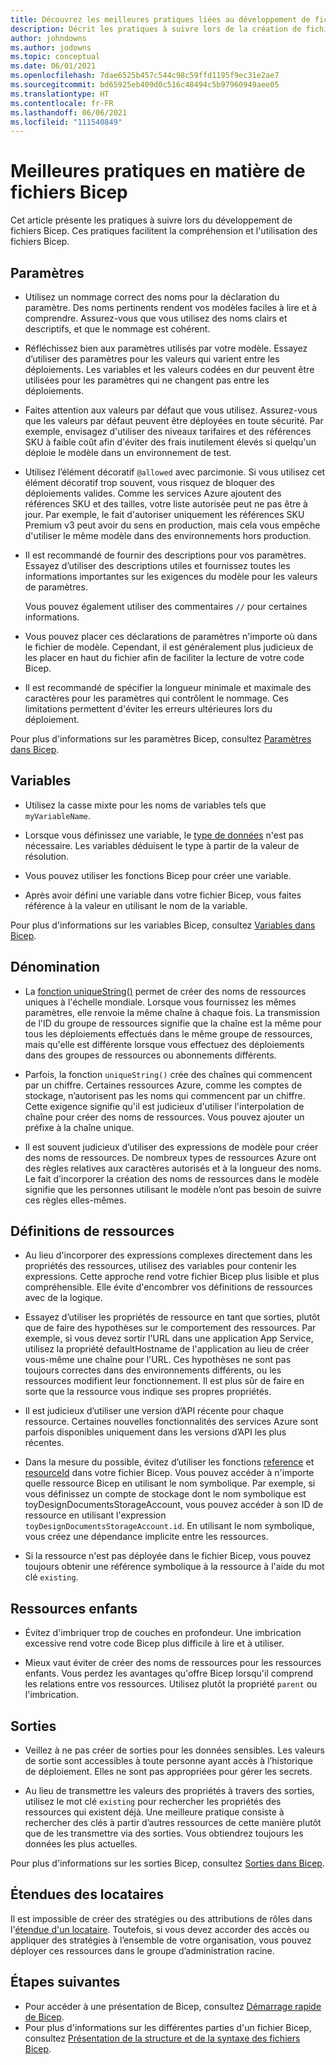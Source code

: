 ```yaml
---
title: Découvrez les meilleures pratiques liées au développement de fichiers Bicep
description: Décrit les pratiques à suivre lors de la création de fichiers Bicep afin qu'ils fonctionnent bien et soient faciles à gérer.
author: johndowns
ms.author: jodowns
ms.topic: conceptual
ms.date: 06/01/2021
ms.openlocfilehash: 7dae6525b457c544c98c59ffd1195f9ec31e2ae7
ms.sourcegitcommit: bd65925eb409d0c516c48494c5b97960949aee05
ms.translationtype: HT
ms.contentlocale: fr-FR
ms.lasthandoff: 06/06/2021
ms.locfileid: "111540849"
---
```

# <a name="best-practices-for-bicep"></a>Meilleures pratiques en matière de fichiers Bicep

Cet article présente les pratiques à suivre lors du développement de fichiers Bicep. Ces pratiques facilitent la compréhension et l'utilisation des fichiers Bicep.

## <a name="parameters"></a>Paramètres

* Utilisez un nommage correct des noms pour la déclaration du paramètre. Des noms pertinents rendent vos modèles faciles à lire et à comprendre. Assurez-vous que vous utilisez des noms clairs et descriptifs, et que le nommage est cohérent.

* Réfléchissez bien aux paramètres utilisés par votre modèle. Essayez d’utiliser des paramètres pour les valeurs qui varient entre les déploiements. Les variables et les valeurs codées en dur peuvent être utilisées pour les paramètres qui ne changent pas entre les déploiements.

* Faites attention aux valeurs par défaut que vous utilisez. Assurez-vous que les valeurs par défaut peuvent être déployées en toute sécurité. Par exemple, envisagez d'utiliser des niveaux tarifaires et des références SKU à faible coût afin d'éviter des frais inutilement élevés si quelqu'un déploie le modèle dans un environnement de test.

* Utilisez l’élément décoratif `@allowed` avec parcimonie. Si vous utilisez cet élément décoratif trop souvent, vous risquez de bloquer des déploiements valides. Comme les services Azure ajoutent des références SKU et des tailles, votre liste autorisée peut ne pas être à jour. Par exemple, le fait d'autoriser uniquement les références SKU Premium v3 peut avoir du sens en production, mais cela vous empêche d'utiliser le même modèle dans des environnements hors production.

* Il est recommandé de fournir des descriptions pour vos paramètres. Essayez d’utiliser des descriptions utiles et fournissez toutes les informations importantes sur les exigences du modèle pour les valeurs de paramètres.

  Vous pouvez également utiliser des commentaires `//` pour certaines informations.

* Vous pouvez placer ces déclarations de paramètres n'importe où dans le fichier de modèle. Cependant, il est généralement plus judicieux de les placer en haut du fichier afin de faciliter la lecture de votre code Bicep.

* Il est recommandé de spécifier la longueur minimale et maximale des caractères pour les paramètres qui contrôlent le nommage. Ces limitations permettent d'éviter les erreurs ultérieures lors du déploiement.

Pour plus d'informations sur les paramètres Bicep, consultez [Paramètres dans Bicep](parameters.md).

## <a name="variables"></a>Variables

* Utilisez la casse mixte pour les noms de variables tels que `myVariableName`.

* Lorsque vous définissez une variable, le [type de données](data-types.md) n'est pas nécessaire. Les variables déduisent le type à partir de la valeur de résolution.

* Vous pouvez utiliser les fonctions Bicep pour créer une variable.

* Après avoir défini une variable dans votre fichier Bicep, vous faites référence à la valeur en utilisant le nom de la variable.

Pour plus d'informations sur les variables Bicep, consultez [Variables dans Bicep](variables.md).

## <a name="naming"></a>Dénomination

* La [fonction uniqueString()](bicep-functions-string.md#uniquestring) permet de créer des noms de ressources uniques à l'échelle mondiale. Lorsque vous fournissez les mêmes paramètres, elle renvoie la même chaîne à chaque fois. La transmission de l'ID du groupe de ressources signifie que la chaîne est la même pour tous les déploiements effectués dans le même groupe de ressources, mais qu'elle est différente lorsque vous effectuez des déploiements dans des groupes de ressources ou abonnements différents.

* Parfois, la fonction `uniqueString()` crée des chaînes qui commencent par un chiffre. Certaines ressources Azure, comme les comptes de stockage, n’autorisent pas les noms qui commencent par un chiffre. Cette exigence signifie qu'il est judicieux d'utiliser l'interpolation de chaîne pour créer des noms de ressources. Vous pouvez ajouter un préfixe à la chaîne unique.

* Il est souvent judicieux d’utiliser des expressions de modèle pour créer des noms de ressources. De nombreux types de ressources Azure ont des règles relatives aux caractères autorisés et à la longueur des noms. Le fait d’incorporer la création des noms de ressources dans le modèle signifie que les personnes utilisant le modèle n’ont pas besoin de suivre ces règles elles-mêmes.

## <a name="resource-definitions"></a>Définitions de ressources

* Au lieu d'incorporer des expressions complexes directement dans les propriétés des ressources, utilisez des variables pour contenir les expressions. Cette approche rend votre fichier Bicep plus lisible et plus compréhensible. Elle évite d'encombrer vos définitions de ressources avec de la logique.

* Essayez d’utiliser les propriétés de ressource en tant que sorties, plutôt que de faire des hypothèses sur le comportement des ressources. Par exemple, si vous devez sortir l'URL dans une application App Service, utilisez la propriété defaultHostname de l'application au lieu de créer vous-même une chaîne pour l'URL. Ces hypothèses ne sont pas toujours correctes dans des environnements différents, ou les ressources modifient leur fonctionnement. Il est plus sûr de faire en sorte que la ressource vous indique ses propres propriétés.

* Il est judicieux d’utiliser une version d’API récente pour chaque ressource. Certaines nouvelles fonctionnalités des services Azure sont parfois disponibles uniquement dans les versions d’API les plus récentes.

* Dans la mesure du possible, évitez d’utiliser les fonctions [reference](./bicep-functions-resource.md#reference) et [resourceId](./bicep-functions-resource.md#resourceid) dans votre fichier Bicep. Vous pouvez accéder à n'importe quelle ressource Bicep en utilisant le nom symbolique. Par exemple, si vous définissez un compte de stockage dont le nom symbolique est toyDesignDocumentsStorageAccount, vous pouvez accéder à son ID de ressource en utilisant l'expression `toyDesignDocumentsStorageAccount.id`. En utilisant le nom symbolique, vous créez une dépendance implicite entre les ressources.

* Si la ressource n'est pas déployée dans le fichier Bicep, vous pouvez toujours obtenir une référence symbolique à la ressource à l'aide du mot clé `existing`.

## <a name="child-resources"></a>Ressources enfants

* Évitez d'imbriquer trop de couches en profondeur. Une imbrication excessive rend votre code Bicep plus difficile à lire et à utiliser.

* Mieux vaut éviter de créer des noms de ressources pour les ressources enfants. Vous perdez les avantages qu'offre Bicep lorsqu'il comprend les relations entre vos ressources. Utilisez plutôt la propriété `parent` ou l'imbrication.

## <a name="outputs"></a>Sorties

* Veillez à ne pas créer de sorties pour les données sensibles. Les valeurs de sortie sont accessibles à toute personne ayant accès à l’historique de déploiement. Elles ne sont pas appropriées pour gérer les secrets.

* Au lieu de transmettre les valeurs des propriétés à travers des sorties, utilisez le mot clé `existing` pour rechercher les propriétés des ressources qui existent déjà. Une meilleure pratique consiste à rechercher des clés à partir d’autres ressources de cette manière plutôt que de les transmettre via des sorties. Vous obtiendrez toujours les données les plus actuelles.

Pour plus d'informations sur les sorties Bicep, consultez [Sorties dans Bicep](outputs.md).

## <a name="tenant-scopes"></a>Étendues des locataires

Il est impossible de créer des stratégies ou des attributions de rôles dans l'[étendue d'un locataire](deploy-to-tenant.md). Toutefois, si vous devez accorder des accès ou appliquer des stratégies à l’ensemble de votre organisation, vous pouvez déployer ces ressources dans le groupe d’administration racine.

## <a name="next-steps"></a>Étapes suivantes

* Pour accéder à une présentation de Bicep, consultez [Démarrage rapide de Bicep](quickstart-create-bicep-use-visual-studio-code.md).
* Pour plus d'informations sur les différentes parties d'un fichier Bicep, consultez [Présentation de la structure et de la syntaxe des fichiers Bicep](file.md).
